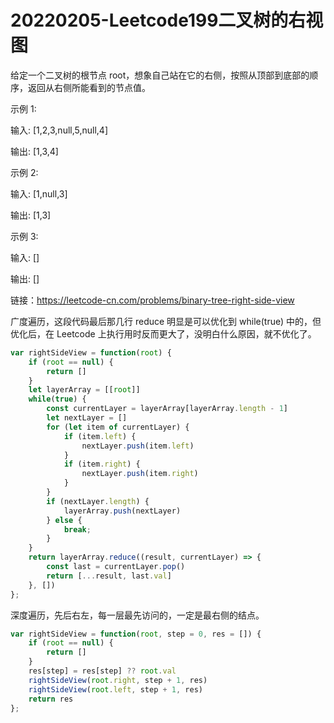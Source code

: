 # 20220205-Leetcode199二叉树的右视图

给定一个二叉树的根节点 root，想象自己站在它的右侧，按照从顶部到底部的顺序，返回从右侧所能看到的节点值。

示例 1:

输入: [1,2,3,null,5,null,4]

输出: [1,3,4]

示例 2:

输入: [1,null,3]

输出: [1,3]

示例 3:

输入: []

输出: []

链接：https://leetcode-cn.com/problems/binary-tree-right-side-view

广度遍历，这段代码最后那几行 reduce 明显是可以优化到 while(true) 中的，但优化后，在 Leetcode 上执行用时反而更大了，没明白什么原因，就不优化了。

```JavaScript
var rightSideView = function(root) {
    if (root == null) {
        return []
    }
    let layerArray = [[root]]
    while(true) {
        const currentLayer = layerArray[layerArray.length - 1]
        let nextLayer = []
        for (let item of currentLayer) {
            if (item.left) {
                nextLayer.push(item.left)
            }
            if (item.right) {
                nextLayer.push(item.right)
            }
        }
        if (nextLayer.length) {
            layerArray.push(nextLayer)    
        } else {
            break;
        }
    }
    return layerArray.reduce((result, currentLayer) => {
        const last = currentLayer.pop()
        return [...result, last.val]
    }, [])
};
```

深度遍历，先后右左，每一层最先访问的，一定是最右侧的结点。

```JavaScript
var rightSideView = function(root, step = 0, res = []) {
    if (root == null) {
        return []
    }
    res[step] = res[step] ?? root.val
    rightSideView(root.right, step + 1, res)
    rightSideView(root.left, step + 1, res)
    return res
};
```